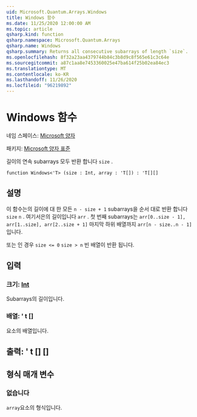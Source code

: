```yaml
---
uid: Microsoft.Quantum.Arrays.Windows
title: Windows 함수
ms.date: 11/25/2020 12:00:00 AM
ms.topic: article
qsharp.kind: function
qsharp.namespace: Microsoft.Quantum.Arrays
qsharp.name: Windows
qsharp.summary: Returns all consecutive subarrays of length `size`.
ms.openlocfilehash: 8f32a23aa4379744b84c3b8d9c8f565e61c3c64e
ms.sourcegitcommit: a87c1aa8e7453360025e47ba614f25b02ea84ec3
ms.translationtype: MT
ms.contentlocale: ko-KR
ms.lasthandoff: 11/26/2020
ms.locfileid: "96219892"
---
```

# <a name="windows-function"></a>Windows 함수

네임 스페이스: [Microsoft 양자](xref:Microsoft.Quantum.Arrays)

패키지: [Microsoft 양자 표준](https://nuget.org/packages/Microsoft.Quantum.Standard)


길이의 연속 subarrays 모두 반환 합니다 `size` .

```qsharp
function Windows<'T> (size : Int, array : 'T[]) : 'T[][]
```


## <a name="description"></a>설명

이 함수는의 길이에 대 한 모든 `n - size + 1` subarrays을 순서 대로 반환 합니다 `size` `n` . 여기서은의 길이입니다 `arr` .
첫 번째 subarrays는 `arr[0..size - 1], arr[1..size], arr[2..size + 1]` 마지막 하위 배열까지 `arr[n - size..n - 1]` 입니다.

또는 인 경우 `size <= 0` `size > n` 빈 배열이 반환 됩니다.

## <a name="input"></a>입력

### <a name="size--int"></a>크기: [Int](xref:microsoft.quantum.lang-ref.int)

Subarrays의 길이입니다.


### <a name="array--t"></a>배열: ' t []

요소의 배열입니다.



## <a name="output--t"></a>출력: ' t [] []



## <a name="type-parameters"></a>형식 매개 변수

### <a name="t"></a>없습니다

`array`요소의 형식입니다.